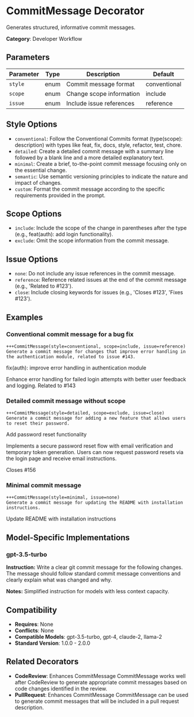 # CommitMessage Decorator

Generates structured, informative commit messages.

**Category**: Developer Workflow

## Parameters

| Parameter | Type | Description | Default |
|-----------|------|-------------|--------|
| `style` | enum | Commit message format | conventional |
| `scope` | enum | Change scope information | include |
| `issue` | enum | Include issue references | reference |

## Style Options

- `conventional`: Follow the Conventional Commits format (type(scope): description) with types like feat, fix, docs, style, refactor, test, chore.
- `detailed`: Create a detailed commit message with a summary line followed by a blank line and a more detailed explanatory text.
- `minimal`: Create a brief, to-the-point commit message focusing only on the essential change.
- `semantic`: Use semantic versioning principles to indicate the nature and impact of changes.
- `custom`: Format the commit message according to the specific requirements provided in the prompt.

## Scope Options

- `include`: Include the scope of the change in parentheses after the type (e.g., feat(auth): add login functionality).
- `exclude`: Omit the scope information from the commit message.

## Issue Options

- `none`: Do not include any issue references in the commit message.
- `reference`: Reference related issues at the end of the commit message (e.g., 'Related to #123').
- `close`: Include closing keywords for issues (e.g., 'Closes #123', 'Fixes #123').

## Examples

### Conventional commit message for a bug fix

```
+++CommitMessage(style=conventional, scope=include, issue=reference)
Generate a commit message for changes that improve error handling in the authentication module, related to issue #143.
```

fix(auth): improve error handling in authentication module

Enhance error handling for failed login attempts with better user feedback and logging. Related to #143

### Detailed commit message without scope

```
+++CommitMessage(style=detailed, scope=exclude, issue=close)
Generate a commit message for adding a new feature that allows users to reset their password.
```

Add password reset functionality

Implements a secure password reset flow with email verification and temporary token generation. Users can now request password resets via the login page and receive email instructions.

Closes #156

### Minimal commit message

```
+++CommitMessage(style=minimal, issue=none)
Generate a commit message for updating the README with installation instructions.
```

Update README with installation instructions

## Model-Specific Implementations

### gpt-3.5-turbo

**Instruction:** Write a clear git commit message for the following changes. The message should follow standard commit message conventions and clearly explain what was changed and why.

**Notes:** Simplified instruction for models with less context capacity.


## Compatibility

- **Requires**: None
- **Conflicts**: None
- **Compatible Models**: gpt-3.5-turbo, gpt-4, claude-2, llama-2
- **Standard Version**: 1.0.0 - 2.0.0

## Related Decorators

- **CodeReview**: Enhances CommitMessage CommitMessage works well after CodeReview to generate appropriate commit messages based on code changes identified in the review.
- **PullRequest**: Enhances CommitMessage CommitMessage can be used to generate commit messages that will be included in a pull request description.
